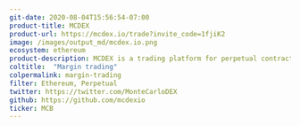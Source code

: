 ```yaml
---
git-date: 2020-08-04T15:56:54-07:00
product-title: MCDEX
product-url: https://mcdex.io/trade?invite_code=1fjiK2
image: /images/output_md/mcdex.io.png
ecosystem: ethereum
product-description: MCDEX is a trading platform for perpetual contracts with a hybrid AMM/order book model.
coltitle:  "Margin trading"
colpermalink: margin-trading
filter: Ethereum, Perpetual
twitter: https://twitter.com/MonteCarloDEX
github: https://github.com/mcdexio
ticker: MCB
---
```

